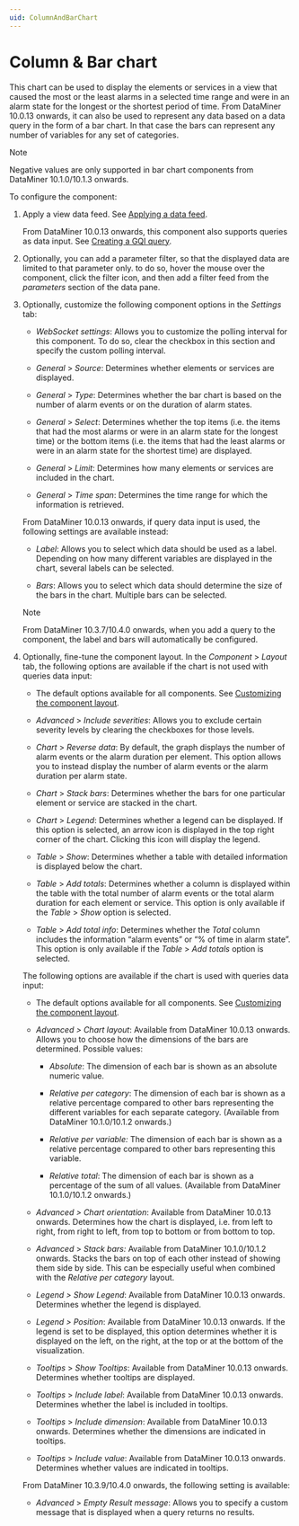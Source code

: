```yaml
---
uid: ColumnAndBarChart
---
```


# Column & Bar chart

This chart can be used to display the elements or services in a view that caused the most or the least alarms in a selected time range and were in an alarm state for the longest or the shortest period of time. From DataMiner 10.0.13 onwards, it can also be used to represent any data based on a data query in the form of a bar chart. In that case the bars can represent any number of variables for any set of categories.

> [!NOTE]
> Negative values are only supported in bar chart components from DataMiner 10.1.0/10.1.3 onwards.

To configure the component:

1. Apply a view data feed. See [Applying a data feed](xref:Configuring_dashboard_components#applying-a-data-feed).

   From DataMiner 10.0.13 onwards, this component also supports queries as data input. See [Creating a GQI query](xref:Creating_GQI_query).

1. Optionally, you can add a parameter filter, so that the displayed data are limited to that parameter only. to do so, hover the mouse over the component, click the filter icon, and then add a filter feed from the *parameters* section of the data pane.

1. Optionally, customize the following component options in the *Settings* tab:

   - *WebSocket settings*: Allows you to customize the polling interval for this component. To do so, clear the checkbox in this section and specify the custom polling interval.

   - *General* \> *Source*: Determines whether elements or services are displayed.

   - *General* \> *Type*: Determines whether the bar chart is based on the number of alarm events or on the duration of alarm states.

   - *General* \> *Select*: Determines whether the top items (i.e. the items that had the most alarms or were in an alarm state for the longest time) or the bottom items (i.e. the items that had the least alarms or were in an alarm state for the shortest time) are displayed.

   - *General* \> *Limit*: Determines how many elements or services are included in the chart.

   - *General* \> *Time span*: Determines the time range for which the information is retrieved.

   From DataMiner 10.0.13 onwards, if query data input is used, the following settings are available instead:

   - *Label*: Allows you to select which data should be used as a label. Depending on how many different variables are displayed in the chart, several labels can be selected.

   - *Bars*: Allows you to select which data should determine the size of the bars in the chart. Multiple bars can be selected.

   > [!NOTE]
   > From DataMiner 10.3.7/10.4.0 onwards, when you add a query to the component, the label and bars will automatically be configured. <!-- RN 36229 -->

1. Optionally, fine-tune the component layout. In the *Component* > *Layout* tab, the following options are available if the chart is not used with queries data input:

   - The default options available for all components. See [Customizing the component layout](xref:Configuring_dashboard_components#customizing-the-component-layout).

   - *Advanced* \> *Include severities*: Allows you to exclude certain severity levels by clearing the checkboxes for those levels.

   - *Chart* > *Reverse data*: By default, the graph displays the number of alarm events or the alarm duration per element. This option allows you to instead display the number of alarm events or the alarm duration per alarm state.

   - *Chart* > *Stack bars*: Determines whether the bars for one particular element or service are stacked in the chart.

   - *Chart* > *Legend*: Determines whether a legend can be displayed. If this option is selected, an arrow icon is displayed in the top right corner of the chart. Clicking this icon will display the legend.

   - *Table* > *Show*: Determines whether a table with detailed information is displayed below the chart.

   - *Table* > *Add totals*: Determines whether a column is displayed within the table with the total number of alarm events or the total alarm duration for each element or service. This option is only available if the *Table* > *Show* option is selected.

   - *Table* > *Add total info*: Determines whether the *Total* column includes the information “alarm events” or “% of time in alarm state”. This option is only available if the *Table* > *Add totals* option is selected.

   The following options are available if the chart is used with queries data input:

   - The default options available for all components. See [Customizing the component layout](xref:Configuring_dashboard_components#customizing-the-component-layout).

   - *Advanced \> Chart layout*: Available from DataMiner 10.0.13 onwards. Allows you to choose how the dimensions of the bars are determined. Possible values:

     - *Absolute*: The dimension of each bar is shown as an absolute numeric value.

     - *Relative per category*: The dimension of each bar is shown as a relative percentage compared to other bars representing the different variables for each separate category. (Available from DataMiner 10.1.0/10.1.2 onwards.)

     - *Relative per variable:* The dimension of each bar is shown as a relative percentage compared to other bars representing this variable.

     - *Relative total*: The dimension of each bar is shown as a percentage of the sum of all values. (Available from DataMiner 10.1.0/10.1.2 onwards.)

   - *Advanced \> Chart orientation*: Available from DataMiner 10.0.13 onwards. Determines how the chart is displayed, i.e. from left to right, from right to left, from top to bottom or from bottom to top.

   - *Advanced* \> *Stack bars:* Available from DataMiner 10.1.0/10.1.2 onwards. Stacks the bars on top of each other instead of showing them side by side. This can be especially useful when combined with the *Relative per category* layout.

   - *Legend \> Show Legend*: Available from DataMiner 10.0.13 onwards. Determines whether the legend is displayed.

   - *Legend \> Position*: Available from DataMiner 10.0.13 onwards. If the legend is set to be displayed, this option determines whether it is displayed on the left, on the right, at the top or at the bottom of the visualization.

   - *Tooltips* > *Show Tooltips*: Available from DataMiner 10.0.13 onwards. Determines whether tooltips are displayed.

   - *Tooltips* > *Include label*: Available from DataMiner 10.0.13 onwards. Determines whether the label is included in tooltips.

   - *Tooltips* > *Include dimension*: Available from DataMiner 10.0.13 onwards. Determines whether the dimensions are indicated in tooltips.

   - *Tooltips* > *Include value*: Available from DataMiner 10.0.13 onwards. Determines whether values are indicated in tooltips.

   From DataMiner 10.3.9/10.4.0 onwards, the following setting is available:

   - *Advanced* \> *Empty Result message*: Allows you to specify a custom message that is displayed when a query returns no results. <!-- RN 37173 -->
